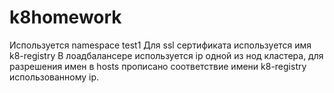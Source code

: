 # k8homework
Используется namespace test1
Для ssl сертификата используется имя k8-registry
В лоадбалансере используется ip одной из нод кластера, для разрешения имен в hosts прописано соответствие имени k8-registry использованному ip.
